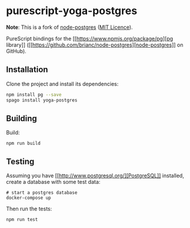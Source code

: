 # purescript-yoga-postgres

**Note**: This is a fork of [node-postgres](https://github.com/epost/purescript-node-postgres) ([MIT Licence](./LICENSE/purescript-node-postgress.LICENSE)).


PureScript bindings for the [[https://www.npmjs.org/package/pg][pg library]] ([[https://github.com/brianc/node-postgres][node-postgres]] on GitHub).

## Installation

Clone the project and install its dependencies:

```bash
npm install pg --save
spago install yoga-postgres
```

## Building

Build:

```
npm run build
```
## Testing

Assuming you have [[http://www.postgresql.org/][PostgreSQL]] installed, create a database with some test data:

```
# start a postgres database
docker-compose up
```
Then run the tests:

```
npm run test
```
